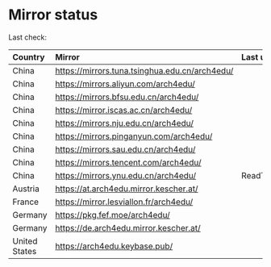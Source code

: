 <script src="./time.js"></script>
# Mirror status
Last check: <script type="text/javascript">localize(1667226718.750709);</script>

|Country|Mirror|Last update|
|:------|:-----|:----------|
|China|https://mirrors.tuna.tsinghua.edu.cn/arch4edu/|<script type="text/javascript">localize(1667198763);</script>|
|China|https://mirrors.aliyun.com/arch4edu/|<script type="text/javascript">localize(1667112095);</script>|
|China|https://mirrors.bfsu.edu.cn/arch4edu/|<script type="text/javascript">localize(1667198763);</script>|
|China|https://mirror.iscas.ac.cn/arch4edu/|<script type="text/javascript">localize(1667198763);</script>|
|China|https://mirrors.nju.edu.cn/arch4edu/|<script type="text/javascript">localize(1667112095);</script>|
|China|https://mirrors.pinganyun.com/arch4edu/|<script type="text/javascript">localize(1667155255);</script>|
|China|https://mirrors.sau.edu.cn/arch4edu/|<script type="text/javascript">localize(1650446957);</script>|
|China|https://mirrors.tencent.com/arch4edu/|<script type="text/javascript">localize(1667155255);</script>|
|China|https://mirrors.ynu.edu.cn/arch4edu/|ReadTimeout|
|Austria|https://at.arch4edu.mirror.kescher.at/|<script type="text/javascript">localize(1667198763);</script>|
|France|https://mirror.lesviallon.fr/arch4edu/|<script type="text/javascript">localize(1667198763);</script>|
|Germany|https://pkg.fef.moe/arch4edu/|<script type="text/javascript">localize(1667198763);</script>|
|Germany|https://de.arch4edu.mirror.kescher.at/|<script type="text/javascript">localize(1667198763);</script>|
|United States|https://arch4edu.keybase.pub/|<script type="text/javascript">localize(1667155255);</script>|

<script src="./tablefilter/tablefilter.js"></script>
<script src="./table.js"></script>